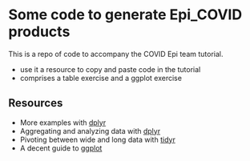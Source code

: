 # Some code to generate Epi_COVID products

This is a repo of code to accompany the COVID Epi team tutorial.
 - use it a resource to copy and paste code in the tutorial
 - comprises a table exercise and a ggplot exercise
 
## Resources

 - More examples with [dplyr](https://cran.r-project.org/web/packages/dplyr/vignettes/dplyr.html)
 - Aggregating and analyzing data with [dplyr](https://datacarpentry.org/R-genomics/04-dplyr.html)
 - Pivoting between wide and long data with [tidyr](https://dcl-wrangle.stanford.edu/pivot-advanced.html)
 - A decent guide to [ggplot](https://ggplot2-book.org/statistical-summaries.html)